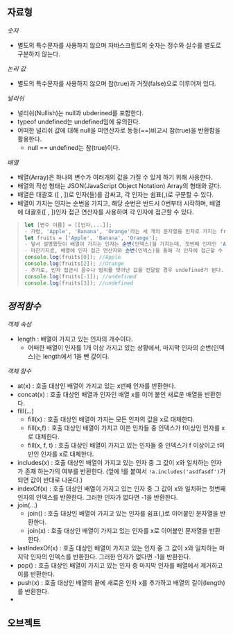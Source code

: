 ## 자료형

*숫자*
- 별도의 특수문자를 사용하지 않으며 자바스크립트의 숫자는 정수와 실수를 별도로 구분하지 않는다.

*논리 값*
- 별도의 특수문자를 사용하지 않으며 참(true)과 거짓(false)으로 이루어져 있다.

*널리쉬*
- 널리쉬(Nullish)는 null과 ubderined를 포함한다.
- typeof undefined는 undefined임에 유의한다.
- 어떠한 널리쉬 값에 대해 null을 피연산자로 동등(==)비교시 참(true)을 반환함을 활용한다.
  - null == undefined는 참(true)이다.

*배열*
- 배열(Array)은 하나의 변수가 여러개의 값을 가질 수 있게 하기 위해 사용한다.
- 배열의 작성 형태는 JSON(JavaScript Object Notation) Array의 형태와 같다.
- 배열은 대괄호 ([ , ])로 인자(들)를 감싸고, 각 인자는 쉼표(,)로 구분할 수 있다.
- 배열이 가지는 인자는 순번을 가지고, 해당 순번은 반드시 0번부터 시작하며, 배열에 대괄호([ , ])인자 접근 연산자를 사용하여 각 인자에 접근할 수 있다.
> ```javascript
> let [변수 이름] = [[인자,...]];
> - 가령, 'Apple', 'Banana', 'Orange'라는 세 개의 문자열을 인자로 가지는 fruits라는 배열은 아래와 같이 만들 수 있다.
> let fruits = ['Apple', 'Banana', 'Orange'];
> - 앞서 설명했듯이 배열이 가지는 인자는 순번(인덱스)을 가지는데, 첫번째 인자인 'Apple'부터 0번이며, 순차적으로 1씩 증가한다.
> - 마찬가지로, 배열에 인자 접근 연산자와 순번(인덱스)을 통해 각 인자에 접근할 수 let console = 있다.
> console.log(fruits[0]); //Apple
> console.log(fruits[2]); //Orange
> - 추가로, 인자 접근시 음수나 범위를 벗어난 값을 전달할 경우 undefined가 된다.
> console.log(fruits[-1]); //undefined
> console.log(fruits[3]); //undefined
> ```
*정적함수*
- 

*객체 속성*
- length : 배열이 가지고 있는 인자의 개수이다.
  - 어떠한 배열이 인자를 1개 이상 가지고 있는 상황에서, 마지막 인자의 순번(인덱스)는 length에서 1을 뺀 값이다.

*객체 함수*
- at(x) : 호출 대상인 배열이 가지고 있는 x번째 인자를 반환한다.
- concat(x) : 호출 대상인 배열과 인자인 배열 x를 이어 붙인 새로운 배열을 반환한다.
- fill(...)
  - fill(x) : 호출 대상인 배열이 가지는 모든 인자의 값을 x로 대체한다.
  - fill(x,f) : 호출 대상인 배열이 가지고 이쓴 인자들 중 인덱스가 f이상인 인자를 x로 대체한다.
  - fill(x, f, t) : 호출 대상인 배열이 가지고 있는 인자들 중 인덱스가 f 이상이고 t미만인 인자를 x로 대체한다.
- includes(x) : 호출 대상인 배열이 가지고 있는 인자 중 그 값이 x와 일치하는 인자가 존재 하는가의 여부를 반환한다.
                (앞에 !를 붙여서 `!a.includes('asdfasdf')`가 되면 값이 반대로 나온다.)
- indexOf(x) : 호출 대상인 배열이 가지고 있는 인자 중 그 값이 x와 일치하는 첫번째 인자의 인덱스를 반환한다. 그러한 인자가 없다면 -1을 반환한다.
- join(...)
  - join() : 호출 대상인 배열이 가지고 있는 인자를 쉼표(,)로 이어붙인 문자열을 반환한다.
  - join(x) : 호출 대상인 배열이 가지고 있는 인자를 x로 이어붙인 문자열을 반환한다.
- lastIndexOf(x) : 호출 대상인 배열이 가지고 있는 인자 중 그 값이 x와 일치하는 마지막 인자의 인덱스를 반환한다. 그러한 인자가 없다면 -1을 반환한다.
- pop() : 호출 대상인 배열이 가지고 있는 인자 중 마지막 인자를 배열에서 제거하고 이를 반환한다.
- push(x) : 호출 대상인 배열의 끝에 새로운 인자 x를 추가하고 배열의 길이(length)를 반환한다.
- 
## 오브젝트
